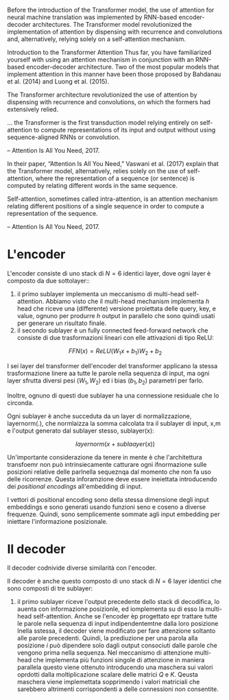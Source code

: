 Before the introduction of the Transformer model, the use of attention for neural machine translation was implemented by RNN-based encoder-decoder architectures. The Transformer model revolutionized the implementation of attention by dispensing with recurrence and convolutions and, alternatively, relying solely on a self-attention mechanism. 

Introduction to the Transformer Attention
Thus far, you have familiarized yourself with using an attention mechanism in conjunction with an RNN-based encoder-decoder architecture. Two of the most popular models that implement attention in this manner have been those proposed by Bahdanau et al. (2014) and Luong et al. (2015). 

The Transformer architecture revolutionized the use of attention by dispensing with recurrence and convolutions, on which the formers had extensively relied. 

… the Transformer is the first transduction model relying entirely on self-attention to compute representations of its input and output without using sequence-aligned RNNs or convolution.

– Attention Is All You Need, 2017.

In their paper, “Attention Is All You Need,” Vaswani et al. (2017) explain that the Transformer model, alternatively, relies solely on the use of self-attention, where the representation of a sequence (or sentence) is computed by relating different words in the same sequence. 

Self-attention, sometimes called intra-attention, is an attention mechanism relating different positions of a single sequence in order to compute a representation of the sequence.

– Attention Is All You Need, 2017.

# L'encoder

L'encoder consiste di uno stack di $N=6$ identici layer, dove ogni layer è composto da due sottolayer::

1. il primo sublayer implementa un meccanismo di multi-head self-attention. Abbiamo visto che il multi-head mechanism implementa $h$ head che riceve una (differente) versione proiettata delle query, key, e value, ognuno per produrre $h$ output in parallelo che sono quindi usati per generare un risultato finale.
2. il secondo sublayer è un fully connected feed-forward network che consiste di due trasformazioni lineari con elle attivazioni di tipo ReLU:

$$
FFN(x) = ReLU(W_1 x + b_1) W_2 + b_2
$$

I sei layer del transformer dell'encoder del transformer applicano la stessa trasformazione linere aa tutte le parole nella sequenza di input, ma ogni layer sfrutta diversi pesi $(W_1, W_2)$ ed i bias $(b_1, b_2)$ parametri per farlo.

Inoltre, ognuno di questi due sublayer ha una connessione residuale che lo circonda.

Ogni sublayer è anche succeduta da un layer di normalizzazione, layernorm(.), che normlaizza la somma calcolata tra il sublayer di input, x,m e l'output generato dal sublayer stesso, sublayer(x):

$$
layernorm(x + sublaayer(x))
$$

Un'importante considerazione da tenere in mente è che l'architettura transfoemr non può intrinsiecamente catturare ogni ifnormazione sulle posizioni relative delle parlnella sequeznqa dal momento che non fa uso delle ricorrenze. Questa inforamzione deve essere ineiettata introducendo dei *positional encodings* all'embedding di input.

I vettori di positional encoding sono della stessa dimensione degli input embeddings e sono generati usando funzioni seno e coseno a diverse frequenze. Quindi, sono semplicemente sommate agli input embedding per iniettare l'informazione posizionale.

# Il decoder

Il decoder codnivide diverse similarità con l'encoder.

Il decoder è anche questo composto di uno stack di $N=6$ layer identici che sono composti di tre sublayer:

1. il primo sublayer riceve l'output precedente dello stack di decodifica, lo auenta con informazione posizionle, ed iomplementa su di esso la multi-head self-attention. Anche se l'encoder èp progettato epr trattare tutte le parole nella sequenza di input indipendentemtne dalla loro posizione lnella sstessa, il decoder viene modificato per fare attenzione soltanto alle parole precedenti. Quindi, la prediuzione per una parola alla posizione $i$ può dipendere solo dagli output consociuti dalle parole che vengono prima nella sequenza. Nel meccanismo di attenzione multi-head che implementa più funzioni singole di attenzione in maniera parallela questo viene ottenuto introducendo una maschera sui valori oprdotti dalla moltiplicazione scalare delle matrici $Q$ e $K$. Qeusta maschera viene implemettata sopprimendo i valori matriciali che sarebbero altrimenti corrispondenti a delle connessioni non consentite.
